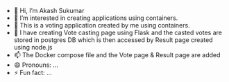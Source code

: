 - 👋 Hi, I’m Akash Sukumar
- 👀 I’m interested in creating applications using containers.
- 🌱 This is a voting application created by me using containers.
- 💞️  I have creating Vote casting page using Flask and the casted votes are stored in postgres DB which is then accessed by Result page created using node.js
- 📫 The Docker compose file and the Vote page & Result page are added
- 😄 Pronouns: ...
- ⚡ Fun fact: ...

<!---
sreekuttan2255/sreekuttan2255 is a ✨ special ✨ repository because its `README.md` (this file) appears on your GitHub profile.
You can click the Preview link to take a look at your changes.
--->
